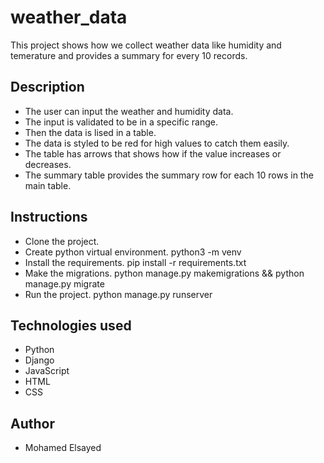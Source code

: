# weather_data
This project shows how we collect weather data like humidity and temerature and 
provides a summary for every 10 records.

## Description
- The user can input the weather and humidity data.
- The input is validated to be in a specific range.
- Then the data is lised in a table.
- The data is styled to be red for high values to catch them easily.
- The table has arrows that shows how if the value increases or decreases.
- The summary table provides the summary row for each 10 rows in the main table.

## Instructions
- Clone the project.
- Create python virtual environment.
  python3 -m venv <your-env-name>
- Install the requirements.
  pip install -r requirements.txt
- Make the migrations.
  python manage.py makemigrations && python manage.py migrate
- Run the project.
  python manage.py runserver
  
## Technologies used
- Python 
- Django
- JavaScript
- HTML
- CSS

## Author
- Mohamed Elsayed
